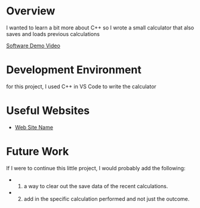 # Overview

I wanted to learn a bit more about C++ so I wrote a small calculator that also saves and loads previous calculations

[Software Demo Video](http://youtube.link.goes.here)

# Development Environment

for this project, I used C++ in VS Code to write the calculator 

# Useful Websites

- [Web Site Name](youtube.com)

# Future Work

If I were to continue this little project, I would probably add the following:

- 1. a way to clear out the save data of the recent calculations.
- 2. add in the specific calculation performed and not just the outcome.